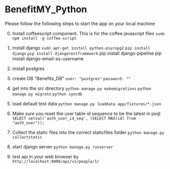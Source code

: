 BenefitMY_Python
================

Please follow the following steps to start the app on your local machine

0. Install coffeescript component. This is for the coffee javascript files
`sudo npm install -g coffee-script`

1. install django
`sudo apt-get install python-psycopg2`
`pip install django`
`pip install djangorestframework`
 pip install django-pipeline
 pip install django-email-as-username


2. install postgres

3. create DB "Benefits_DB"
`user: "postgres"`
`password: ""`

4. get into the src directory
`python manage.py makemigrations`
`python manage.py migrate`
`python syncdb`

5. load default test data
`python manage.py loaddata app/fixtures/*.json`

6. Make sure you reset the user table id sequence to be the latest in psql
`SELECT setval('auth_user_id_seq', (SELECT MAX(id) from "auth_user"));`

7. Collect the static files into the correct staticfiles folder
`python manage.py collectstatic`

8. start django server
`python manage.py runserver`

9. test api in your web browser by
`http://localhost:8000/api/v1/people/1/`
